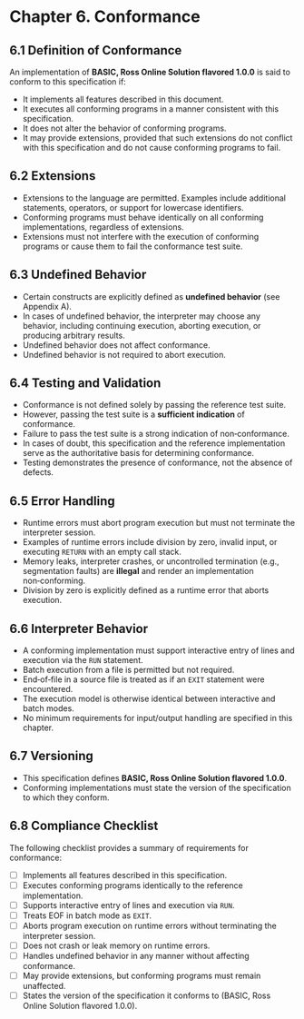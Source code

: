 # Chapter 6. Conformance

## 6.1 Definition of Conformance
An implementation of **BASIC, Ross Online Solution flavored 1.0.0** is said to conform to this specification if:

- It implements all features described in this document.
- It executes all conforming programs in a manner consistent with this specification.
- It does not alter the behavior of conforming programs.
- It may provide extensions, provided that such extensions do not conflict with this specification and do not cause conforming programs to fail.

## 6.2 Extensions
- Extensions to the language are permitted. Examples include additional statements, operators, or support for lowercase identifiers.
- Conforming programs must behave identically on all conforming implementations, regardless of extensions.
- Extensions must not interfere with the execution of conforming programs or cause them to fail the conformance test suite.

## 6.3 Undefined Behavior
- Certain constructs are explicitly defined as **undefined behavior** (see Appendix A).
- In cases of undefined behavior, the interpreter may choose any behavior, including continuing execution, aborting execution, or producing arbitrary results.
- Undefined behavior does not affect conformance.
- Undefined behavior is not required to abort execution.

## 6.4 Testing and Validation
- Conformance is not defined solely by passing the reference test suite.
- However, passing the test suite is a **sufficient indication** of conformance.
- Failure to pass the test suite is a strong indication of non‑conformance.
- In cases of doubt, this specification and the reference implementation serve as the authoritative basis for determining conformance.
- Testing demonstrates the presence of conformance, not the absence of defects.

## 6.5 Error Handling
- Runtime errors must abort program execution but must not terminate the interpreter session.
- Examples of runtime errors include division by zero, invalid input, or executing `RETURN` with an empty call stack.
- Memory leaks, interpreter crashes, or uncontrolled termination (e.g., segmentation faults) are **illegal** and render an implementation non‑conforming.
- Division by zero is explicitly defined as a runtime error that aborts execution.

## 6.6 Interpreter Behavior
- A conforming implementation must support interactive entry of lines and execution via the `RUN` statement.
- Batch execution from a file is permitted but not required.
- End‑of‑file in a source file is treated as if an `EXIT` statement were encountered.
- The execution model is otherwise identical between interactive and batch modes.
- No minimum requirements for input/output handling are specified in this chapter.

## 6.7 Versioning
- This specification defines **BASIC, Ross Online Solution flavored 1.0.0**.
- Conforming implementations must state the version of the specification to which they conform.

## 6.8 Compliance Checklist
The following checklist provides a summary of requirements for conformance:

- [ ] Implements all features described in this specification.
- [ ] Executes conforming programs identically to the reference implementation.
- [ ] Supports interactive entry of lines and execution via `RUN`.
- [ ] Treats EOF in batch mode as `EXIT`.
- [ ] Aborts program execution on runtime errors without terminating the interpreter session.
- [ ] Does not crash or leak memory on runtime errors.
- [ ] Handles undefined behavior in any manner without affecting conformance.
- [ ] May provide extensions, but conforming programs must remain unaffected.
- [ ] States the version of the specification it conforms to (BASIC, Ross Online Solution flavored 1.0.0).
